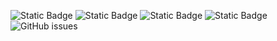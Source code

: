 ![Static Badge](https://img.shields.io/badge/blacklists-60-000000) ![Static Badge](https://img.shields.io/badge/blacklisted-2677175-cc0000) ![Static Badge](https://img.shields.io/badge/whitelisted-2245-00CC00) ![Static Badge](https://img.shields.io/badge/streaming_blacklist-28107-000000) ![GitHub issues](https://img.shields.io/github/issues/fabriziosalmi/blacklists)

